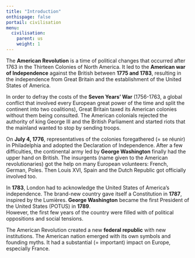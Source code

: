 ```yaml
---
title: "Introduction"
onthispage: false
portail: civilisation
menu:
  civilisation:
    parent: us
    weight: 1
---
```


The **American Revolution** is a time of political changes that occurred after 1763 in the Thirteen Colonies of North America. It led to the **American war of Independence** against the British between **1775 and 1783**, resulting in the independence from Great Britain and the establishment of the United States of America.

In order to defray the costs of the **Seven Years’ War** (1756-1763, a global conflict that involved every European great power of the time and split the continent into two coalitions), Great Britain taxed its American colonies without them being consulted. The American colonials rejected the authority of king George III and the British Parliament and started riots that the mainland wanted to stop by sending troops.

On **July 4, 1776**, representatives of the colonies foregathered (= se réunir) in Philadelphia and adopted the Declaration of Independence. After a few difficulties, the continental army led by **George Washington** finally had the upper hand on British. The insurgents (name given to the American revolutionaries) got the help on many European volunteers: French, German, Poles. Then Louis XVI, Spain and the Dutch Republic got officially involved too.

In **1783**, London had to acknowledge the United States of America’s independence. The brand-new country gave itself a Constitution in **1787**, inspired by the Lumières. **George Washington** became the first President of the United States (POTUS) in **1789**.  
However, the first few years of the country were filled with of political oppositions and social tensions.

The American Revolution created a new **federal republic** with new institutions. The American nation emerged with its own symbols and founding myths. It had a substantial (= important) impact on Europe, especially France.

